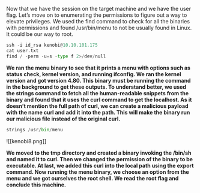 Now that we have the session on the target machine and we have the user flag. Let’s move on to enumerating the permissions to figure out a way to elevate privileges. We used the find command to check for all the binaries with permissions and found /usr/bin/menu to not be usually found in Linux. It could be our way to root.
```python
ssh -i id_rsa kenobi@10.10.101.175
cat user.txt
find / -perm -u=s -type f 2>/dev/null
```

**We ran the menu binary to see that it prints a menu with options such as status check, kernel version, and running ifconfig. We ran the kernel version and got version 4.80. This binary must be running the command in the background to get these outputs. To understand better, we used the strings command to fetch all the human-readable snippets from the binary and found that it uses the curl command to get the localhost. As it doesn’t mention the full path of curl, we can create a malicious payload with the name curl and add it into the path. This will make the binary run our malicious file instead of the original curl.**
```python
strings /usr/bin/menu
```
![[kenobi8.png]]

**We moved to the tmp directory and created a binary invoking the /bin/sh and named it to curl. Then we changed the permission of the binary to be executable. At last, we added this curl into the local path using the export command. Now running the menu binary, we choose an option from the menu and we got ourselves the root shell. We read the root flag and conclude this machine.**
